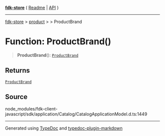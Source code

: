 [**fdk-store**](../../../README.md) ( [Readme](../../../README.md) \| [API](../../../API.md) )

---

[fdk-store](../../../API.md) > [product](../../README.md) > [<internal>](../README.md) > ProductBrand

# Function: ProductBrand()

> **ProductBrand**(): [`ProductBrand`](../type-aliases/type-alias.ProductBrand.md)

## Returns

[`ProductBrand`](../type-aliases/type-alias.ProductBrand.md)

## Source

node_modules/fdk-client-javascript/sdk/application/Catalog/CatalogApplicationModel.d.ts:1449

---

Generated using [TypeDoc](https://typedoc.org/) and [typedoc-plugin-markdown](https://www.npmjs.com/package/typedoc-plugin-markdown)

